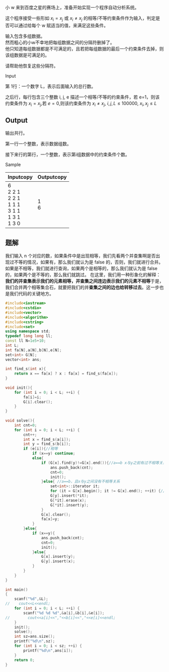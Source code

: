 小 w 来到百度之星的赛场上，准备开始实现一个程序自动分析系统。  
  
这个程序接受一些形如 $x_{i}=x_{j}$ 或 $x_{i}\neq x_{j}$ 的相等/不等约束条件作为输入，判定是否可以通过给每个 w 赋适当的值，来满足这些条件。  
  
输入包含多组数据。  
然而粗心的小w不幸地把每组数据之间的分隔符删掉了。  
他只知道每组数据都是不可满足的，且若把每组数据的最后一个约束条件去掉，则该组数据是可满足的。  
  
请帮助他恢复这些分隔符。

Input

第 1行：一个数字 L，表示后面输入的总行数。  
  
之后![]()行，每行包含三个整数 i, j, e 描述一个相等/不等的约束条件，若 e=1，则该约束条件为 $x_{i}=x_{j}$,若 $e=0$,则该约束条件为 $x_{i}\neq x_{j}$, $i,j,L\leq 100000$, $x_{i},x_{j}\leq L$

## Output

输出共行。  
  
第一行一个整数，表示数据组数。  
  
接下来行的第行，一个整数，表示第i组数据中的约束条件个数。  

Sample

|Inputcopy|Outputcopy|
|---|---|
|6<br>2 2 1<br>2 2 1<br>1 1 1<br>3 1 1<br>1 3 1<br>1 3 0|1<br>6|


## 题解
我们输入 n 个对应的数，如果条件中是出现相等，我们先看两个并查集啊是否出现过不等的情况，如果有，那么我们就认为是 false 的，否则，我们就进行合并。如果是不相等，我们就进行查询，如果两个是相等的，那么我们就认为是 false 的，如果两个是不等的，那么我们就跳过。
在这里，我们用一种形象化的解释：**我们的并查集表示我们的元素相等，并查集之间连边表示我们的元素不相等**于是，我们合并两个相等集合石，就要把我们的并**查集之间的边也给转移过去**。这一步也是我们代码的关键地方。
```cpp
#include<iostream>
#include<cstdio>
#include<vector>
#include<algorithm>
#include<cstring>
#include<set>
using namespace std;
typedef long long ll;
const ll N=1e5+10;
int L;
int fa[N],a[N],b[N],e[N];
set<int> G[N];
vector<int> ans;
 
int find_s(int x){
    return x == fa[x] ? x : fa[x] = find_s(fa[x]);
}
 
void init(){
    for (int i = 0; i < L; ++i) {
        fa[i]=i;
        G[i].clear();
    }
}
 
void solve(){
    int cnt=0;
    for (int i = 0; i < L; ++i) {
        cnt++;
        int x = find_s(a[i]);
        int y = find_s(b[i]);
        if (e[i]){//相等
            if (x==y) continue;
            else{
	            if (G[x].find(y)!=G[x].end()){//a==b x与y之前有过不相等关系，直接矛盾
	                ans.push_back(cnt);
	                cnt=0;
	                init();
	            }else{ //a==b，且x与y之间没有不相等关系
	                set<int>::iterator it;
	                for (it = G[x].begin(); it != G[x].end(); ++it) {//合并我们的边
                    G[y].insert(*it);
                    G[*it].erase(x);
                    G[*it].insert(y);
                }
                G[x].clear();
                fa[x]=y;
            }
        }else{
            if (x==y){
                ans.push_back(cnt);
                cnt=0;
                init();
            }else{
                G[x].insert(y);
                G[y].insert(x);
            }
        }
    }
}
 
int main()
{
    scanf("%d",&L);
//    cout<<L<<endl;
    for (int i = 0; i < L; ++i) {
        scanf("%d %d %d",&a[i],&b[i],&e[i]);
//        cout<<a[i]<<","<<b[i]<<","<<e[i]<<endl;
    }
    init();
    solve();
    int sz=ans.size();
    printf("%d\n",sz);
    for (int i = 0; i < sz; ++i) {
        printf("%d\n",ans[i]);
    }
    return 0;
}
```